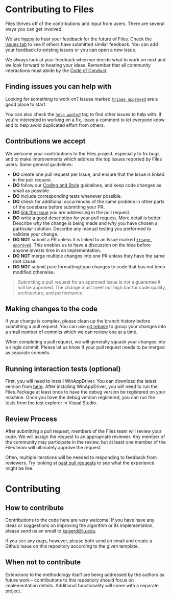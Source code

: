# Contributing to Files
Files thrives off of the contributions and input from users. There are several ways you can get involved.

We are happy to hear your feedback for the future of Files. Check the
[issues tab](https://github.com/files-community/Files/issues) to see if others have
submitted similar feedback. You can add your feedback to existing issues or you can open a new issue.

We always look at your feedback when we decide what to work on next and we look forward to hearing your ideas. Remember that
all community interactions must abide by the [Code of Conduct](https://github.com/files-community/Files/blob/main/CODE_OF_CONDUCT.md).

## Finding issues you can help with
Looking for something to work on?
Issues marked [``triage approved``](https://github.com/files-community/Files/issues?q=is%3Aopen+is%3Aissue+label%3A%22triage+approved%22)
are a good place to start.

You can also check the [``help wanted``](https://github.com/files-community/Files/issues?q=is%3Aopen+is%3Aissue+label%3A%22help+wanted%22) tag to find 
other issues to help with. If you're interested in working on a fix, leave a comment to let everyone know and to help
avoid duplicated effort from others.

## Contributions we accept
We welcome your contributions to the Files project, especially to fix bugs and to make
improvements which address the top issues reported by Files users. Some general guidelines:

* **DO** create one pull request per Issue, and ensure that the Issue is linked in the pull request.
* **DO** follow our [Coding and Style](https://files.community/docs/contributing/code-style) guidelines, and keep code changes as small as possible.
* **DO** include corresponding tests whenever possible.
* **DO** check for additional occurrences of the same problem in other parts of the codebase before submitting your PR.
* **DO** [link the issue](https://docs.github.com/en/github/managing-your-work-on-github/linking-a-pull-request-to-an-issue#manually-linking-a-pull-request-to-an-issue) you are addressing in the 
   pull request.
* **DO** write a good description for your pull request. More detail is better. Describe *why* the change is being 
   made and *why* you have chosen a particular solution. Describe any manual testing you performed to validate your change.
* **DO NOT** submit a PR unless it is linked to an Issue marked 
   [`triage approved`](https://github.com/files-community/Files/issues?q=is%3Aopen+is%3Aissue+label%3A%22triage+approved%22). 
   This enables us to have a discussion on the idea before anyone invests time in an implementation.
* **DO NOT** merge multiple changes into one PR unless they have the same root cause.
* **DO NOT** submit pure formatting/typo changes to code that has not been modified otherwise.

> Submitting a pull request for an approved Issue is not a guarantee it will be approved.
> The change must meet our high bar for code quality, architecture, and performance.

## Making changes to the code

If your change is complex, please clean up the branch history before submitting a pull request.
You can use [git rebase](https://docs.microsoft.com/en-us/azure/devops/repos/git/rebase#squash-local-commits)
to group your changes into a small number of commits which we can review one at a time.

When completing a pull request, we will generally squash your changes into a single commit. Please
let us know if your pull request needs to be merged as separate commits.

## Running interaction tests (optional)
First, you will need to install WinAppDriver. You can download the latest version from [here](https://github.com/microsoft/WinAppDriver/releases).
After installing WinAppDriver, you will need to run the Files.Package at least once to have the debug version be registered on your machine.
Once you have the debug version registered, you can run the tests from the test explorer in Visual Studio.

## Review Process
After submitting a pull request, members of the Files team will review your code. We will
assign the request to an appropriate reviewer. Any member of the community may
participate in the review, but at least one member of the Files team will ultimately approve
the request.

Often, multiple iterations will be needed to responding to feedback from reviewers. Try looking at
[past pull requests](https://github.com/files-community/Files/pulls?q=is%3Apr+is%3Aclosed) to see
what the experience might be like.


# Contributing

## How to contribute

Contributions to the code here are very welcome! If you have have any ideas or suggestions on improving the algorithm or its implementation, please send us an email to kaiserd@iu.edu.

If you see any _bugs_, however, please both send an email and create a Github Issue on this repository according to the given template.

## When not to contribute

Extensions to the methodology itself are being addressed by the authors as future work - contributions to _this_ repository should focus on implementation details. Additional functionality will come with a separate project.
